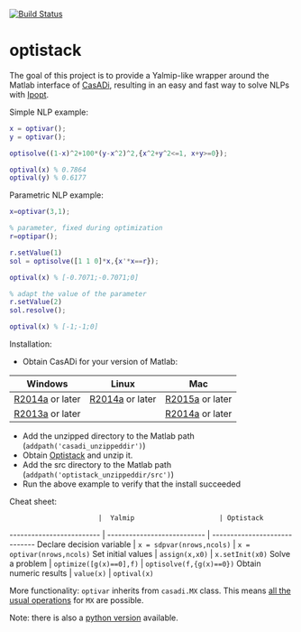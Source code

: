 [![Build Status](https://travis-ci.org/casadi/optistack.png?branch=master)](https://travis-ci.org/casadi/optistack)

# optistack
The goal of this project is to provide a Yalmip-like wrapper around the Matlab interface of [CasADi](http://casadi.org),  resulting in an easy and fast way to solve NLPs with [Ipopt](https://projects.coin-or.org/Ipopt).

Simple NLP example:
```matlab
x = optivar();
y = optivar();

optisolve((1-x)^2+100*(y-x^2)^2,{x^2+y^2<=1, x+y>=0});

optival(x) % 0.7864
optival(y) % 0.6177
```

Parametric NLP example:
```matlab
x=optivar(3,1);

% parameter, fixed during optimization
r=optipar();

r.setValue(1)
sol = optisolve([1 1 0]*x,{x'*x==r});

optival(x) % [-0.7071;-0.7071;0]

% adapt the value of the parameter
r.setValue(2)
sol.resolve();

optival(x) % [-1;-1;0]
```

Installation:
 * Obtain CasADi for your version of Matlab:

Windows   |   Linux     |    Mac
----------|-------------|--------------
[R2014a](http://files.casadi.org/3.1.0-rc1/windows/casadi-matlabR2014a-v3.1.0-rc1.zip) or later |    [R2014a](http://files.casadi.org/3.1.0-rc1/linux/casadi-matlabR2014a-v3.1.0-rc1.tar.gz) or later      | [R2015a](http://files.casadi.org/3.1.0-rc1/osx/casadi-matlabR2015a-v3.1.0-rc1.tar.gz) or later
[R2013a](http://files.casadi.org/3.1.0-rc1/windows/casadi-matlabR2013a-v3.1.0-rc1.zip) or later | | [R2014a](http://files.casadi.org/3.1.0-rc1/osx/casadi-matlabR2014a-v3.1.0-rc1.tar.gz) or later |

 * Add the unzipped directory to the Matlab path (`addpath('casadi_unzippeddir')`)
 * Obtain [Optistack](https://github.com/casadi/optistack/archive/master.zip) and unzip it.
 * Add the src directory to the Matlab path (`addpath('optistack_unzippeddir/src')`)
 * Run the above example to verify that the install succeeded


Cheat sheet:

                          |  Yalmip                     | Optistack
------------------------- | --------------------------- | -----------------------------
Declare decision variable | `x = sdpvar(nrows,ncols)`   | `x = optivar(nrows,ncols)`
Set initial values        | `assign(x,x0)`              | `x.setInit(x0)`
Solve a problem           | `optimize([g(x)==0],f)`     | `optisolve(f,{g(x)==0})`
Obtain numeric results    | `value(x)`                  | `optival(x)`


More functionality:
`optivar` inherits from `casadi.MX` class. This means [all the usual operations](http://casadi.sourceforge.net/v3.1.0-rc1/api/html/d9/dc2/group__expression__tools.html) for `MX` are possible.



Note: there is also a [python version](https://github.com/casadi/python-optistack/) available.

